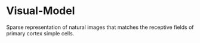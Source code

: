 # Visual-Model
Sparse representation of natural images that matches the receptive fields of primary cortex simple cells.
